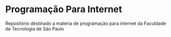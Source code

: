 # Programação Para Internet
Repositório destinado a matéria de programação para internet da Faculdade de Tecnologia de São Paulo
